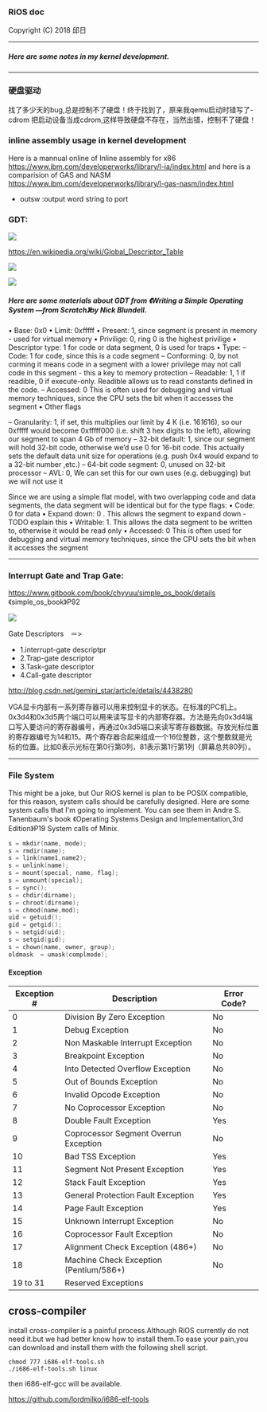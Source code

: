 ### RiOS doc

 Copyright (C) 2018 邱日

----------------------------------

##### Here are some notes in my kernel development.

-----------------------------------
### 硬盘驱动

找了多少天的bug,总是控制不了硬盘！终于找到了，原来我qemu启动时错写了-cdrom
把启动设备当成cdrom,这样导致硬盘不存在，当然出错，控制不了硬盘！

### inline assembly usage in kernel development
Here is a mannual online of Inline assembly for x86 
 	https://www.ibm.com/developerworks/library/l-ia/index.html
and here is a comparision of GAS and NASM
  	https://www.ibm.com/developerworks/library/l-gas-nasm/index.html

- outsw :output word string to port 

### GDT:

![](assets/gdt.png)

https://en.wikipedia.org/wiki/Global_Descriptor_Table



![](assets/wiki_gdt.png)



![](assets/os-dev.png)

##### Here are some materials about GDT from 《Writing a Simple Operating System —from Scratch》by Nick Blundell.

• Base: 0x0
• Limit: 0xfffff
• Present: 1, since segment is present in memory - used for virtual memory
• Privilige: 0, ring 0 is the highest privilige
• Descriptor type: 1 for code or data segment, 0 is used for traps
• Type:
– Code: 1 for code, since this is a code segment
– Conforming: 0, by not corming it means code in a segment with a lower
privilege may not call code in this segment - this a key to memory protection
– Readable: 1, 1 if readible, 0 if execute-only. Readible allows us to read
constants defined in the code.
– Accessed: 0 This is often used for debugging and virtual memory techniques,
since the CPU sets the bit when it accesses the segment
• Other flags

– Granularity: 1, if set, this multiplies our limit by 4 K (i.e. 16*16*16), so our
0xfffff would become 0xfffff000 (i.e. shift 3 hex digits to the left), allowing
our segment to span 4 Gb of memory
– 32-bit default: 1, since our segment will hold 32-bit code, otherwise we’d use
0 for 16-bit code. This actually sets the default data unit size for operations
(e.g. push 0x4 would expand to a 32-bit number ,etc.)
– 64-bit code segment: 0, unused on 32-bit processor
– AVL: 0, We can set this for our own uses (e.g. debugging) but we will not
use it

Since we are using a simple flat model, with two overlapping code and data segments,
the data segment will be identical but for the type flags:
• Code: 0 for data
• Expand down: 0 . This allows the segment to expand down - TODO
explain this
• Writable: 1. This allows the data segment to be written to, otherwise
it would be read only
• Accessed: 0 This is often used for debugging and virtual memory
techniques, since the CPU sets the bit when it accesses the segment



-----------------------------------------------------------------





### Interrupt Gate and Trap Gate:

https://www.gitbook.com/book/chyyuu/simple_os_book/details  《simple_os_book》P92  

![](assets/interrupt_trap_gate.png)

Gate Descriptors　＝> 

-  1.interrupt-gate descriptpr
-  2.Trap-gate descriptor
-  3.Task-gate descriptor 
-  4.Call-gate descriptor

http://blog.csdn.net/gemini_star/article/details/4438280

VGA显卡内部有一系列寄存器可以用来控制显卡的状态。在标准的PC机上。 0x3d4和0x3d5两个端口可以用来读写显卡的内部寄存器。方法是先向0x3d4端口写入要访问的寄存器编号，再通过0x3d5端口来读写寄存器数据。存放光标位置的寄存器编号为14和15。两个寄存器合起来组成一个16位整数，这个整数就是光标的位置。比如0表示光标在第0行第0列，81表示第1行第1列（屏幕总共80列）。

-----------

### File System

This might be a joke, but Our RiOS kernel is plan to be POSIX compatible, for this reason, system calls should be carefully designed. Here are some system calls that I'm going to implement. You can see them in Andre S. Tanenbaum's book 《Operating Systems Design and Implementation,3rd Edition》P19 System calls of Minix.

```c++
s = mkdir(name, mode);
s = rmdir(name);
s = link(name1,name2);
s = unlink(name);
s = mount(special, name, flag);
s = unmount(special);
s = sync();
s = chdir(dirname);
s = chroot(dirname);
s = chmod(name,mod);
uid = getuid();
gid = getgid();
s = setgid(uid);
s = setgid(gid);
s = chown(name, owner, group);
oldmask  = umask(complmode);  
```

#### Exception

| Exception # | Description                            | Error Code? |
| ----------- | -------------------------------------- | ----------- |
| 0           | Division By Zero Exception             | No          |
| 1           | Debug Exception                        | No          |
| 2           | Non Maskable Interrupt Exception       | No          |
| 3           | Breakpoint Exception                   | No          |
| 4           | Into Detected Overflow Exception       | No          |
| 5           | Out of Bounds Exception                | No          |
| 6           | Invalid Opcode Exception               | No          |
| 7           | No Coprocessor Exception               | No          |
| 8           | Double Fault Exception                 | Yes         |
| 9           | Coprocessor Segment Overrun Exception  | No          |
| 10          | Bad TSS Exception                      | Yes         |
| 11          | Segment Not Present Exception          | Yes         |
| 12          | Stack Fault Exception                  | Yes         |
| 13          | General Protection Fault Exception     | Yes         |
| 14          | Page Fault Exception                   | Yes         |
| 15          | Unknown Interrupt Exception            | No          |
| 16          | Coprocessor Fault Exception            | No          |
| 17          | Alignment Check Exception (486+)       | No          |
| 18          | Machine Check Exception (Pentium/586+) | No          |
| 19 to 31    | Reserved Exceptions                    |             |

## cross-compiler

install cross-compiler is a painful process.Although RiOS currently do not need it.but we had better know how to install them.To ease your pain,you can download and install them with the following  shell script. 

```shell
chmod 777 i686-elf-tools.sh
./i686-elf-tools.sh linux 
```

then i686-elf-gcc will be available.

https://github.com/lordmilko/i686-elf-tools